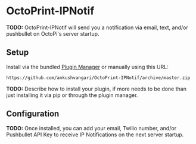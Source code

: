 # OctoPrint-IPNotif

**TODO:** OctoPrint-IPNotif will send you a notification via email, text, and/or pushbullet on OctoPi's server startup.

## Setup

Install via the bundled [Plugin Manager](https://github.com/foosel/OctoPrint/wiki/Plugin:-Plugin-Manager)
or manually using this URL:

    https://github.com/ankushvangari/OctoPrint-IPNotif/archive/master.zip

**TODO:** Describe how to install your plugin, if more needs to be done than just installing it via pip or through
the plugin manager.

## Configuration

**TODO:** Once installed, you can add your email, Twilio number, and/or Pushbullet API Key to receive IP Notifications on the next server startup.
